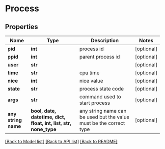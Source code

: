# Process


## Properties
Name | Type | Description | Notes
------------ | ------------- | ------------- | -------------
**pid** | **int** | process id | [optional] 
**ppid** | **int** | parent process id | [optional] 
**user** | **str** |  | [optional] 
**time** | **str** | cpu time | [optional] 
**nice** | **int** | nice value | [optional] 
**state** | **str** | process state code | [optional] 
**args** | **str** | command used to start process | [optional] 
**any string name** | **bool, date, datetime, dict, float, int, list, str, none_type** | any string name can be used but the value must be the correct type | [optional]

[[Back to Model list]](../README.md#documentation-for-models) [[Back to API list]](../README.md#documentation-for-api-endpoints) [[Back to README]](../README.md)


